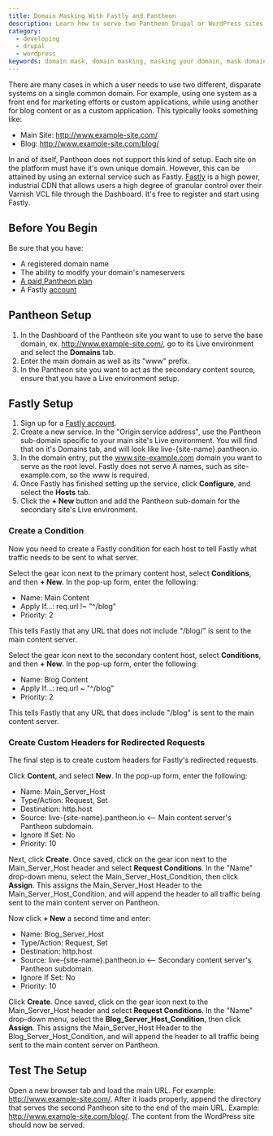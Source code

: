 ```yaml
---
title: Domain Masking With Fastly and Pantheon
description: Learn how to serve two Pantheon Drupal or WordPress sites with one common domain by using Fastly to create a domain masking setup.
category:
  - developing
  - drupal
  - wordpress
keywords: domain mask, domain masking, masking your domain, mask domain with fastly, fastly, masking domain with fastly on pantheon, fastly condition
---
```

There are many cases in which a user needs to use two different, disparate systems on a single common domain. For example, using one system as a front end for marketing efforts or custom applications, while using another for blog content or as a custom application. This typically looks something like:

* Main Site: http://www.example-site.com/
* Blog: http://www.example-site.com/blog/

In and of itself, Pantheon does not support this kind of setup. Each site on the platform must have it's own unique domain. However, this can be attained by using an external service such as Fastly.  [Fastly](https://www.fastly.com) is a high power, industrial CDN that allows users a high degree of granular control over their Varnish VCL file through the Dashboard. It's free to register and start using Fastly.


## Before You Begin

Be sure that you have:

- A registered domain name
- The ability to modify your domain's nameservers
- [A paid Pantheon plan](/docs/articles/sites/settings/selecting-a-plan)
- A Fastly [account](https://www.fastly.com/signup/)

## Pantheon Setup
1. In the Dashboard of the Pantheon site you want to use to serve the base domain, ex. http://www.example-site.com/, go to its Live environment and select the **Domains** tab.
2. Enter the main domain as well as its "www" prefix.
3. In the Pantheon site you want to act as the secondary content source, ensure that you have a Live environment setup.

## Fastly Setup

1. Sign up for a [Fastly account](https://www.fastly.com/signup/).
2. Create a new service. In the "Origin service address", use the Pantheon sub-domain specific to your main site's Live environment. You will find that on it's Domains tab, and will look like live-{site-name}.pantheon.io.
3. In the domain entry, put the www.site-example.com domain you want to serve as the root level. Fastly does not serve A names, such as site-example.com, so the www is required.
4. Once Fastly has finished setting up the service, click **Configure**, and select the **Hosts** tab.
5. Click the **+ New** button and add the Pantheon sub-domain for the secondary site's Live environment.

### Create a Condition

Now you need to create a Fastly condition for each host to tell Fastly what traffic needs to be sent to what server.

Select the gear icon next to the primary content host, select **Conditions**, and then **+ New**. In the pop-up form, enter the following:

* Name: Main Content
* Apply If...: req.url !~ "^/blog"
* Priority: 2

This tells Fastly that any URL that does not include "/blog/" is sent to the main content server.

Select the gear icon next to the secondary content host, select **Conditions**, and then **+ New**. In the pop-up form, enter the following:

* Name: Blog Content
* Apply If...: req.url ~ "^/blog"
* Priority: 2

This tells Fastly that any URL that does include "/blog" is sent to the main content server.

### Create Custom Headers for Redirected Requests

The final step is to create custom headers for Fastly's redirected requests.

Click **Content**, and select **New**. In the pop-up form, enter the following:

* Name: Main_Server_Host
* Type/Action: Request, Set
* Destination: http.host
* Source: live-{site-name}.pantheon.io <-- Main content server's Pantheon subdomain.
* Ignore If Set: No
* Priority: 10

Next, click **Create**. Once saved, click on the gear icon next to the Main_Server_Host header and select **Request Conditions**. In the "Name" drop-down menu, select the Main_Server_Host_Condition, then click **Assign**. This assigns the Main_Server_Host Header to the Main_Server_Host_Condition, and will append the header to all traffic being sent to the main content server on Pantheon.

Now click **+ New** a second time and enter:

* Name: Blog_Server_Host
* Type/Action: Request, Set
* Destination: http.host
* Source: live-{site-name}.pantheon.io <-- Secondary content server's Pantheon subdomain.
* Ignore If Set: No
* Priority: 10

Click **Create**. Once saved, click on the gear icon next to the Main_Server_Host header and select **Request Conditions**. In the "Name" drop-down menu, select the **Blog_Server_Host_Condition**, then click **Assign**. This assigns the Main_Server_Host Header to the Blog_Server_Host_Condition, and will append the header to all traffic being sent to the main content server on Pantheon.

## Test The Setup

Open a new browser tab and load the main URL. For example: http://www.example-site.com/. After it loads properly, append the directory that serves the second Pantheon site to the end of the main URL. Example:  http://www.example-site.com/blog/. The content from the WordPress site should now be served.
